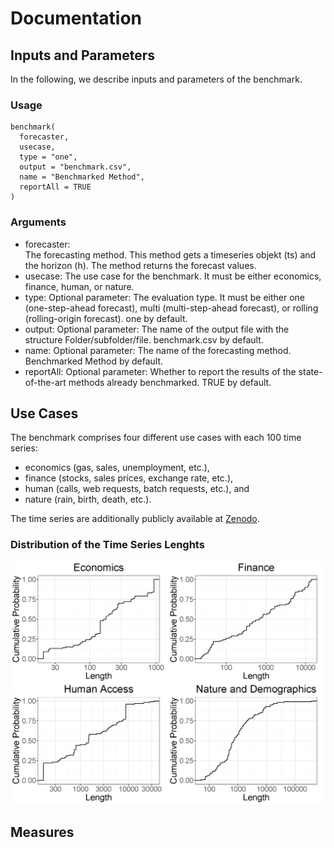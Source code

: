 # Documentation

## Inputs and Parameters
In the following, we describe inputs and parameters of the benchmark.

### Usage
```
benchmark(
  forecaster,
  usecase,
  type = "one",
  output = "benchmark.csv",
  name = "Benchmarked Method",
  reportAll = TRUE
)
```

### Arguments
* forecaster:	
The forecasting method. This method gets a timeseries objekt (ts) and the horizon (h). The method returns the forecast values.
* usecase: The use case for the benchmark. It must be either economics, finance, human, or nature.
* type:	Optional parameter: The evaluation type. It must be either one (one-step-ahead forecast), multi (multi-step-ahead forecast), or rolling (rolling-origin forecast). one by default.
* output: Optional parameter: The name of the output file with the structure Folder/subfolder/file. benchmark.csv by default.
* name: Optional parameter: The name of the forecasting method. Benchmarked Method by default.
* reportAll: Optional parameter: Whether to report the results of the state-of-the-art methods already benchmarked. TRUE by default.

## Use Cases
The benchmark comprises four different use cases with each 100 time series: 
* economics (gas, sales, unemployment, etc.), 
* finance (stocks, sales prices, exchange rate, etc.),
* human (calls, web requests, batch requests, etc.), and
* nature (rain, birth, death, etc.).

The time series are additionally publicly available at [Zenodo](http://doi.org/10.5281/zenodo.4399959).

### Distribution of the Time Series Lenghts

![alt text](length_distribution.png?raw=true)

## Measures
